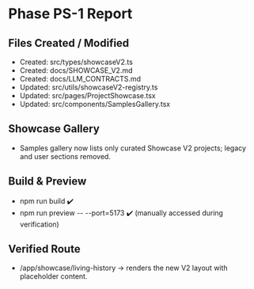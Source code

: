 # Phase PS-1 Report

## Files Created / Modified
- Created: src/types/showcaseV2.ts
- Created: docs/SHOWCASE_V2.md
- Created: docs/LLM_CONTRACTS.md
- Updated: src/utils/showcaseV2-registry.ts
- Updated: src/pages/ProjectShowcase.tsx
- Updated: src/components/SamplesGallery.tsx

## Showcase Gallery
- Samples gallery now lists only curated Showcase V2 projects; legacy and user sections removed.

## Build & Preview
- npm run build ✔️
- npm run preview -- --port=5173 ✔️ (manually accessed during verification)

## Verified Route
- /app/showcase/living-history → renders the new V2 layout with placeholder content.
